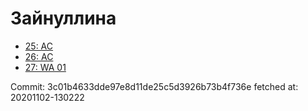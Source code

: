 # Зайнуллина
- [25: AC](25.md)
- [26: AC](26.md)
- [27: WA 01](27.md)

Commit: 3c01b4633dde97e8d11de25c5d3926b73b4f736e
 fetched at: 20201102-130222
